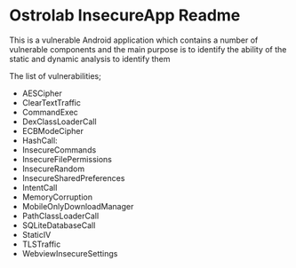 Ostrolab InsecureApp Readme
==========

This is a vulnerable Android application which contains a number of vulnerable components 
and the main purpose is to identify the ability of the static and dynamic analysis to identify them

The list of vulnerabilities;


* AESCipher
* ClearTextTraffic
* CommandExec
* DexClassLoaderCall
* ECBModeCipher
* HashCall: 
* InsecureCommands
* InsecureFilePermissions
* InsecureRandom
* InsecureSharedPreferences
* IntentCall
* MemoryCorruption
* MobileOnlyDownloadManager
* PathClassLoaderCall
* SQLiteDatabaseCall
* StaticIV
* TLSTraffic
* WebviewInsecureSettings